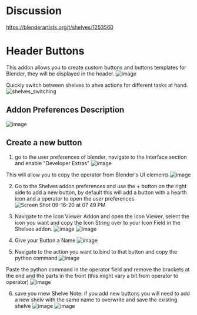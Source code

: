 # Discussion
https://blenderartists.org/t/shelves/1253560

# Header Buttons
This addon allows you to create custom buttons and buttons templates for Blender, they will be displayed in the header.
![image](https://user-images.githubusercontent.com/1472884/93373026-0cddea00-f855-11ea-9877-df3d3913d81a.png)


Quickly switch between shelves to ahve actions for different tasks at hand.
![shelves_switching](https://user-images.githubusercontent.com/1472884/93270182-d353a300-f7b0-11ea-9d6b-9a25267c1ef2.gif)

## Addon Preferences Description
![image](https://user-images.githubusercontent.com/1472884/93374529-1e27f600-f857-11ea-9a2a-18437e385f89.png)



## Create a new button
1. go to the user preferences of blender, navigate to the Interface section and enable "Developer Extras"
![image](https://user-images.githubusercontent.com/1472884/93373229-5a5a5700-f855-11ea-917d-526707c86f64.png)

This will allow you to copy the operator from Blender's UI elements
![image](https://user-images.githubusercontent.com/1472884/93373392-8d9ce600-f855-11ea-87f8-fe52faf7cc39.png)


2. Go to the Shelves addon preferences and use the + button on the right side to add a new button, by default this will add a button with a hearth icon and a operator to open the user preferences
![Screen Shot 09-16-20 at 07 49 PM](https://user-images.githubusercontent.com/1472884/93373704-ff752f80-f855-11ea-810a-d128ed605632.PNG)

3. Navigate to the Icon Viewer Addon and open the Icon Viewer, select the icon you want and copy the Icon String over to your Icon Field in the Shelves addon.
![image](https://user-images.githubusercontent.com/1472884/93374820-8d9de580-f857-11ea-9458-0dcde4d527f5.png)
![image](https://user-images.githubusercontent.com/1472884/93374990-cccc3680-f857-11ea-8d1d-e24b93a706d0.png)

4. Give your Button a Name
![image](https://user-images.githubusercontent.com/1472884/93375278-3ba98f80-f858-11ea-8801-fbfbf8f9c1e3.png)


5. Navigate to the action you want to bind to that button and copy the python command
![image](https://user-images.githubusercontent.com/1472884/93376337-baeb9300-f859-11ea-9296-4b2fe5635fe4.png)

Paste the python command in the operator field and remove the brackets at the end and the parts in the front (this might vary a bit from operator to operator)
![image](https://user-images.githubusercontent.com/1472884/93377132-ea4ecf80-f85a-11ea-80b3-523dfa0b226e.png)

6. save you rnew Shelve 
Note: if you add new buttons you will need to add a new shelv with the same name to overwrite and save the existing shelve
![image](https://user-images.githubusercontent.com/1472884/93377610-87aa0380-f85b-11ea-99ee-bbf7b4ed2e5b.png)
![image](https://user-images.githubusercontent.com/1472884/93378096-3c442500-f85c-11ea-8068-447c9b7aec86.png)








